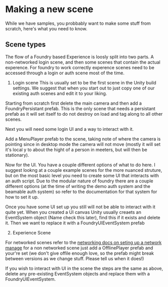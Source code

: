 # Making a new scene
While we have samples, you probbably want to make some stuff from scratch, here's what you need to know.

## Scene types 

The flow of a Foundry based Experience is loosly split into two parts. A non-networked login scene, and then some scenes that contain the actual experence. For foundry to work correctly experence scenes need to be accessed through a login or auth scene most of the time.

1. Login scene
This is usually set to be the first scene in the Unity build settings. We suggest that when you start out to just copy one of our existing auth scenes and edit it to your liking.

Starting from scratch first delete the main camera and then add a FoundryPersistant prefab. This is the only scene that needs a persistant prefab as it will set itself to do not destroy on load and tag along to all other scenes.

Next you will need some login UI and a way to interact with it.

Add a MenuPlayer prefab to the scene, taking note of where the camera is pointing since in desktop mode the camera will not move (mostly it will set it's local y to about the hight of a person in meeters, but will then be stationary).

Now for the UI. You have a couple different options of what to do here. I suggest lookng at a couple example scenes for the more nuanced struture, but on the most basic level you need to create some UI that interacts with an auth script. 
Due to the modular nature of foundry there are a couple different options (at the time of writing the demo auth system and the beamable auth system) so refer to the documentation for that system for how to set it up. 

Once you have some UI set up you still will not be able to interact with it quite yet. When you created a UI canvas Unity usually creaets an EventSystem object (Name check this later), find this if it exists and delete it. Then we want to replace it with a FoundryUIEventSystem prefab

2. Experience Scene

For networked scenes refer to the [networking docs on seting up a network manage](Networking/Networking.md) for a non networked scene just add a OfflinePlayer prefab and your're set (we don't give offile enough love, so the prefab might break between versions as we change stuff. Please tell us when it does!)

If you wish to interact with UI in the scene the steps are the same as above, delete any pre-existing EventSystem objects and replace them with a FoundryUIEventSystem.